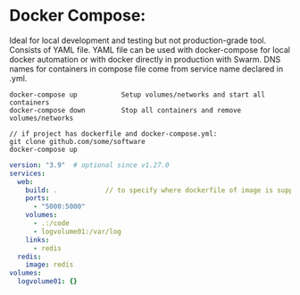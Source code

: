 # Docker Compose:
Ideal for local development and testing but not production-grade tool. Consists of YAML file. YAML file can be used with docker-compose for local docker automation or with docker directly in production with Swarm. DNS names for containers in compose file come from service name declared in .yml.

```
docker-compose up           Setup volumes/networks and start all containers
docker-compose down         Stop all containers and remove volumes/networks

// if project has dockerfile and docker-compose.yml:
git clone github.com/some/software
docker-compose up
```

```yaml
version: "3.9"  # optional since v1.27.0
services:
  web:
    build: .            // to specify where dockerfile of image is supposed to build from
    ports:
      - "5000:5000"
    volumes:
      - .:/code
      - logvolume01:/var/log
    links:
      - redis
  redis:
    image: redis
volumes:
  logvolume01: {}
```
